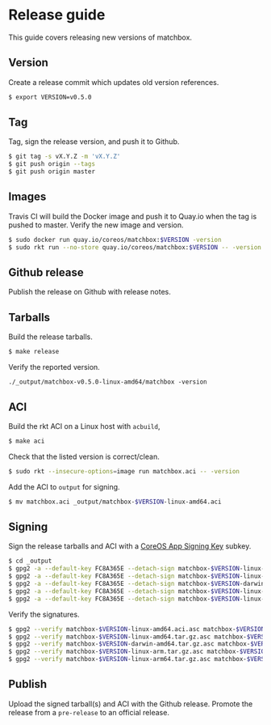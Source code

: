 
# Release guide

This guide covers releasing new versions of matchbox.

## Version

Create a release commit which updates old version references.

```sh
$ export VERSION=v0.5.0
```

## Tag

Tag, sign the release version, and push it to Github.

```sh
$ git tag -s vX.Y.Z -m 'vX.Y.Z'
$ git push origin --tags
$ git push origin master
```

## Images

Travis CI will build the Docker image and push it to Quay.io when the tag is pushed to master. Verify the new image and version.

```sh
$ sudo docker run quay.io/coreos/matchbox:$VERSION -version
$ sudo rkt run --no-store quay.io/coreos/matchbox:$VERSION -- -version
```

## Github release

Publish the release on Github with release notes.

## Tarballs

Build the release tarballs.

```sh
$ make release
```

Verify the reported version.

```
./_output/matchbox-v0.5.0-linux-amd64/matchbox -version
```

## ACI

Build the rkt ACI on a Linux host with `acbuild`,

```sh
$ make aci
```

Check that the listed version is correct/clean.

```sh
$ sudo rkt --insecure-options=image run matchbox.aci -- -version
```

Add the ACI to `output` for signing.

```sh
$ mv matchbox.aci _output/matchbox-$VERSION-linux-amd64.aci
```

## Signing

Sign the release tarballs and ACI with a [CoreOS App Signing Key](https://coreos.com/security/app-signing-key/) subkey.

```sh
$ cd _output
$ gpg2 -a --default-key FC8A365E --detach-sign matchbox-$VERSION-linux-amd64.aci
$ gpg2 -a --default-key FC8A365E --detach-sign matchbox-$VERSION-linux-amd64.tar.gz
$ gpg2 -a --default-key FC8A365E --detach-sign matchbox-$VERSION-darwin-amd64.tar.gz
$ gpg2 -a --default-key FC8A365E --detach-sign matchbox-$VERSION-linux-arm.tar.gz
$ gpg2 -a --default-key FC8A365E --detach-sign matchbox-$VERSION-linux-arm64.tar.gz
```

Verify the signatures.

```sh
$ gpg2 --verify matchbox-$VERSION-linux-amd64.aci.asc matchbox-$VERSION-linux-amd64.aci
$ gpg2 --verify matchbox-$VERSION-linux-amd64.tar.gz.asc matchbox-$VERSION-linux-amd64.tar.gz
$ gpg2 --verify matchbox-$VERSION-darwin-amd64.tar.gz.asc matchbox-$VERSION-darwin-amd64.tar.gz
$ gpg2 --verify matchbox-$VERSION-linux-arm.tar.gz.asc matchbox-$VERSION-linux-arm.tar.gz
$ gpg2 --verify matchbox-$VERSION-linux-arm64.tar.gz.asc matchbox-$VERSION-linux-arm64.tar.gz
```

## Publish

Upload the signed tarball(s) and ACI with the Github release. Promote the release from a `pre-release` to an official release.
